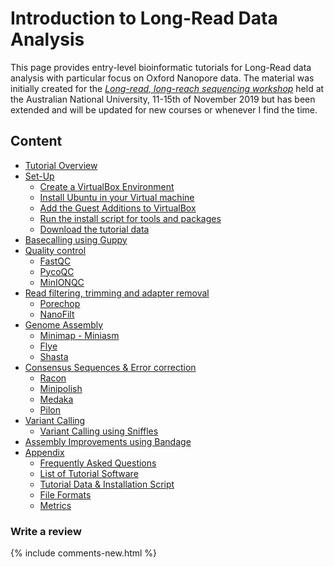 # Introduction to Long-Read Data Analysis


This page provides entry-level bioinformatic tutorials for Long-Read data analysis with particular focus on Oxford Nanopore data. The material was initially created for the *[Long-read, long-reach sequencing workshop](https://cba.anu.edu.au/news-events/long-read-long-reach-sequencing-workshop)* held at the Australian National University, 11-15th of November 2019 but has been extended and will be updated for new courses or whenever I find the time.

## Content
 * [Tutorial Overview](OV.md)
 * [Set-Up](SU.md)
   * [Create a VirtualBox Environment](SU_VB.md)
   * [Install Ubuntu in your Virtual machine](SU_U.md)
   * [Add the Guest Additions to VirtualBox](SU_GA.md)
   * [Run the install script for tools and packages](SU_I.md)
   * [Download the tutorial data](SU_D.md)
 * [Basecalling using Guppy](BS_G.md)
 * [Quality control](QC.md)
   * [FastQC](QC_F.md)
   * [PycoQC](QC_P.md)
   * [MinIONQC](QC_M.md)
 * [Read filtering, trimming and adapter removal](FTR.md)
   * [Porechop](FTR_P.md)
   * [NanoFilt](FTR_N.md)
 * [Genome Assembly](ASS.md)
   * [Minimap - Miniasm](ASS_M.md)
   * [Flye](ASS_F.md)
   * [Shasta](ASS_S.md)
 * [Consensus Sequences & Error correction](EC.md)
   * [Racon](ECR_R.md)
   * [Minipolish](ECR_MI.md)
   * [Medaka](ECR_ME.md)
   * [Pilon](ECR_P.md)
 * [Variant Calling](VC.md)
   * [Variant Calling using Sniffles](VS_S.md)
 * [Assembly Improvements using Bandage](BAN.md)
 * [Appendix](APP.md)
   * [Frequently Asked Questions](FAQs.md)
   * [List of Tutorial Software](APP_TOOLS.md) 
   * [Tutorial Data & Installation Script](APP_DATA.md)
   * [File Formats](APP_FORM.md)
   * [Metrics](APP_MET.md)


<section class="constrain">
    <h3>Write a review</h3>
    {% include comments-new.html %}
  </section>
